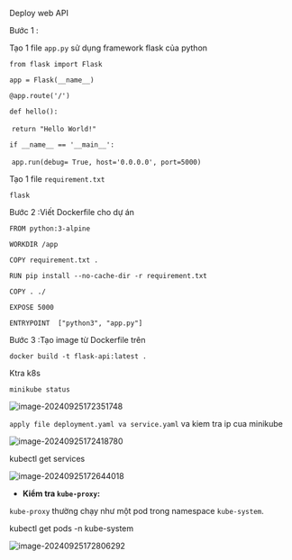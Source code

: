 Deploy web API

Bước 1 :

Tạo 1 file  `app.py` sử dụng framework flask của python

`from flask import Flask`

`app = Flask(__name__)`

`@app.route('/')`

`def hello():`

​    `return "Hello World!"`

`if __name__ == '__main__':`

​    `app.run(debug= True, host='0.0.0.0', port=5000)`

Tạo 1 file `requirement.txt`

`flask`

Bước 2 :Viết Dockerfile cho dự án

`FROM python:3-alpine`

`WORKDIR /app`

`COPY requirement.txt .`

`RUN pip install --no-cache-dir -r requirement.txt`

`COPY . ./`

`EXPOSE 5000`

`ENTRYPOINT  ["python3", "app.py"]`

Bước 3 :Tạo image từ Dockerfile trên

`docker build -t flask-api:latest .`

Ktra k8s

`minikube status`

![image-20240925172351748](/home/ubuntu/.config/Typora/typora-user-images/image-20240925172351748.png)

`apply file deployment.yaml va service.yaml` va kiem tra ip cua minikube

![image-20240925172418780](/home/ubuntu/.config/Typora/typora-user-images/image-20240925172418780.png)

kubectl get services 

![image-20240925172644018](/home/ubuntu/.config/Typora/typora-user-images/image-20240925172644018.png)



- **Kiểm tra `kube-proxy`:**

`kube-proxy` thường chạy như một pod trong namespace `kube-system`.

kubectl get pods -n kube-system 

![image-20240925172806292](/home/ubuntu/.config/Typora/typora-user-images/image-20240925172806292.png)

